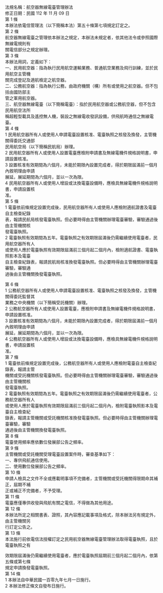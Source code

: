法規名稱：航空器無線電臺管理辦法  
修正日期：民國 112 年 11 月 09 日  
第 1 條  
本辦法依電信管理法（以下簡稱本法）第五十條第七項規定訂定之。  
第 2 條  
航空器無線電臺之管理依本辦法之規定，本辦法未規定者，依其他法令或參照國際無線電規則有  
關電信部分之規定辦理。  
第 3 條  
本辦法用詞，定義如下：  
一、民用航空器：指為執行民用航空運輸業務、普通航空業務及飛行訓練，並於民用航空主管機  
關完成登記及適航檢定之航空器。  
二、公務航空器：指為執行公務，由政府機關（構）所有或使用之航空器。但不包括由國防部主  
管之軍用航空器。  
三、航空器無線電臺（以下簡稱電臺）：指於民用航空器或公務航空器，但不包含民用航空法所  
稱超輕型載具及遙控無人機，裝設之無線電收發訊設備，供飛航時通信之無線電臺。  
第 4 條  
1 民用航空器所有人或使用人申請電臺設置核准、電臺執照之核發及換發，主管機關得委託交通部  
民用航空局（以下簡稱民航局）辦理。  
2 民用航空器所有人或使用人設置電臺應檢附申請書及無線電機件規格說明書，申請設置核准。  
3 設置核准有效期間為六個月，未能於期限內設置完成者，得於期限屆滿前一個月內敘明理由申請  
展延，展延期間為六個月，並以一次為限。  
4 民用航空器所有人或使用人增設或汰換電臺設備時，應檢具無線電機件規格說明書，申請設置核  
准。  
第 5 條  
1 電臺依前條規定設置完成後，民用航空器所有人或使用人應檢附適航證書及電臺自主檢查紀錄  
表，報請民航局核發電臺執照。但必要時得由主管機關辦理電臺審驗，審驗通過後由主管機關核  
發電臺執照。  
2 電臺執照有效期間為五年。電臺執照之有效期限屆滿後仍需繼續使用電臺者，民用航空器所有人  
或使用人應於電臺執照有效期限屆滿前三個月起二個月內，檢附適航證書、電臺執照影本及電臺  
自主檢查紀錄表，報請民航局核准換發電臺執照。但必要時得由主管機關辦理電臺審驗，審驗通  
過後由主管機關換發電臺執照。  


第 6 條  
1 公務航空器所有人或使用人申請電臺設置核准、電臺執照之核發及換發，主管機關得委託監督其  
業務之中央機關（以下簡稱受託機關）辦理。  
2 公務航空器所有人或使用人設置電臺，應檢附申請書及無線電機件規格說明書，申請設置核准。  
3 設置核准有效期間為六個月，未能於期限內設置完成者，得於期限屆滿前一個月內敘明理由申請  
展延，展延期間為六個月，並以一次為限。  
4 公務航空器所有人或使用人增設或汰換電臺設備時，應檢具無線電機件規格說明書，申請設置核  
准。  
第 7 條  
1 電臺依前條規定設置完成後，公務航空器所有人或使用人應檢附電臺自主檢查紀錄表，報請主管  
機關或受託機關核發電臺執照。但必要時得由主管機關辦理電臺審驗，審驗通過後由主管機關核  
發電臺執照。  
2 電臺執照有效期間為五年。電臺執照之有效期限屆滿後仍需繼續使用電臺者，公務航空器所有人  
或使用人應於電臺執照有效期限屆滿前三個月起二個月內，檢附電臺執照影本及電臺自主檢查紀  
錄表，報請主管機關或受託機關核准換發電臺執照。但必要時得由主管機關辦理電臺審驗，審驗  
通過後由主管機關換發電臺執照。  
第 8 條  
電臺使用頻率應依數位發展部公告之頻率。  
第 9 條  
主管機關或受託機關受理電臺設置案件時，審查基準如下：  
一、專供飛航通信使用。  
二、使用數位發展部公告之頻率。  
第 10 條  
申請人檢具之文件不全或應載明事項不完備者，主管機關或受託機關得限期命其補正，屆期不補  
正或補正不完備者，不予受理。  
第 11 條  
電臺應僅專供收發與飛航有關之電信，不得做為其他用途。  
第 12 條  
本辦法所定之相關書表、證照，其內容應記載事項及格式，除本辦法另有規定外，由主管機關另  
行訂定公告之。  
第 13 條  
本法施行前依電信法授權訂定之民用航空器無線電臺管理辦法取得電臺執照，且於電臺執照之有  


效期限屆滿後仍需繼續使用電臺者，應於電臺執照屆期前三個月起二個月內，依第五條或第七條  
規定申請換發電臺執照。  
第 14 條  
1 本辦法自中華民國一百零九年七月一日施行。  
2 本辦法修正條文自發布日施行。  


